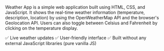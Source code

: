Weather App is a simple web application built using HTML, CSS, and JavaScript.
It shows the real-time weather information (temperature, description, location) by using the OpenWeatherMap API and the browser's Geolocation API.
Users can also toggle between Celsius and Fahrenheit by clicking on the temperature display.

✅ Live weather updates
✅ User-friendly interface
✅ Built without any external JavaScript libraries (pure vanilla JS)

